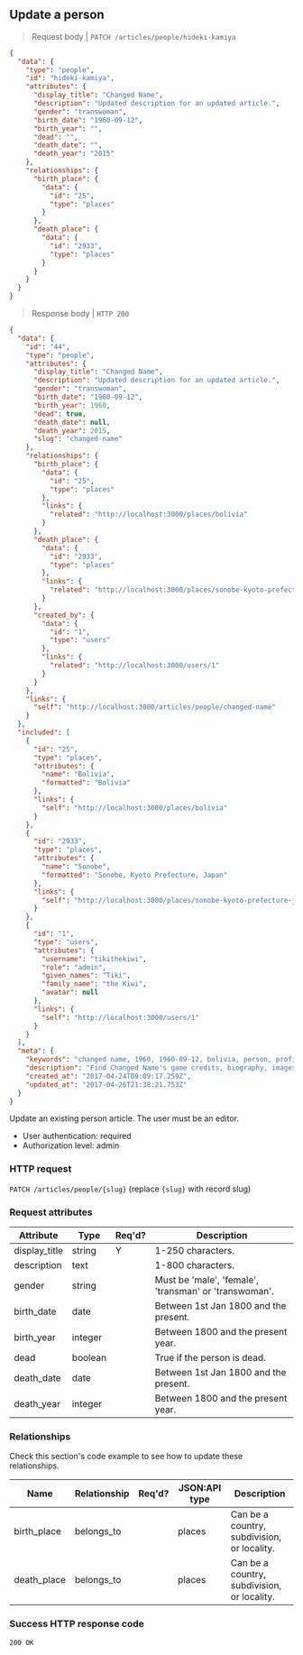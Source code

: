 ## <a name="people_update"></a>Update a person

> Request body | `PATCH /articles/people/hideki-kamiya`

```JSON
{
  "data": {
    "type": "people",
    "id": "hideki-kamiya",
    "attributes": {
      "display_title": "Changed Name",
      "description": "Updated description for an updated article.",
      "gender": "transwoman",
      "birth_date": "1960-09-12",
      "birth_year": "",
      "dead": "",
      "death_date": "",
      "death_year": "2015"
    },
    "relationships": {
      "birth_place": {
        "data": {
          "id": "25",
          "type": "places"
        }
      },
      "death_place": {
        "data": {
          "id": "2933",
          "type": "places"
        }
      }
    }
  }
}
```

> Response body | `HTTP 200`

```JSON
{
  "data": {
    "id": "44",
    "type": "people",
    "attributes": {
      "display_title": "Changed Name",
      "description": "Updated description for an updated article.",
      "gender": "transwoman",
      "birth_date": "1960-09-12",
      "birth_year": 1960,
      "dead": true,
      "death_date": null,
      "death_year": 2015,
      "slug": "changed-name"
    },
    "relationships": {
      "birth_place": {
        "data": {
          "id": "25",
          "type": "places"
        },
        "links": {
          "related": "http://localhost:3000/places/bolivia"
        }
      },
      "death_place": {
        "data": {
          "id": "2933",
          "type": "places"
        },
        "links": {
          "related": "http://localhost:3000/places/sonobe-kyoto-prefecture-japan"
        }
      },
      "created_by": {
        "data": {
          "id": "1",
          "type": "users"
        },
        "links": {
          "related": "http://localhost:3000/users/1"
        }
      }
    },
    "links": {
      "self": "http://localhost:3000/articles/people/changed-name"
    }
  },
  "included": [
    {
      "id": "25",
      "type": "places",
      "attributes": {
        "name": "Bolivia",
        "formatted": "Bolivia"
      },
      "links": {
        "self": "http://localhost:3000/places/bolivia"
      }
    },
    {
      "id": "2933",
      "type": "places",
      "attributes": {
        "name": "Sonobe",
        "formatted": "Sonobe, Kyoto Prefecture, Japan"
      },
      "links": {
        "self": "http://localhost:3000/places/sonobe-kyoto-prefecture-japan"
      }
    },
    {
      "id": "1",
      "type": "users",
      "attributes": {
        "username": "tikithekiwi",
        "role": "admin",
        "given_names": "Tiki",
        "family_name": "the Kiwi",
        "avatar": null
      },
      "links": {
        "self": "http://localhost:3000/users/1"
      }
    }
  ],
  "meta": {
    "keywords": "changed name, 1960, 1960-09-12, bolivia, person, profile, biography, games, dbljump, video games, pc games, gaming",
    "description": "Find Changed Name's game credits, biography, images and facts at Dbljump, the video game reference.",
    "created_at": "2017-04-24T09:09:17.259Z",
    "updated_at": "2017-04-26T21:38:21.753Z"
  }
}
```

Update an existing person article. The user must be an editor.

* User authentication: required
* Authorization level: admin

### HTTP request

`PATCH /articles/people/{slug}` (replace `{slug}` with record slug)

### Request attributes

Attribute | Type | Req'd? | Description
--------- | ---- | ------ | -----------
display_title | string | Y | 1-250 characters.
description | text | | 1-800 characters.
gender | string | | Must be 'male', 'female', 'transman' or 'transwoman'.
birth_date | date | | Between 1st Jan 1800 and the present.
birth_year | integer | | Between 1800 and the present year.
dead | boolean | | True if the person is dead.
death_date | date | | Between 1st Jan 1800 and the present.
death_year | integer | | Between 1800 and the present year.

### Relationships

Check this section's code example to see how to update these relationships.

Name | Relationship | Req'd? | JSON:API type | Description
---- | ------------ | ------ | ------------- | -----------
birth_place | belongs_to | | places | Can be a country, subdivision, or locality.
death_place | belongs_to | | places | Can be a country, subdivision, or locality.

### Success HTTP response code

`200 OK`
